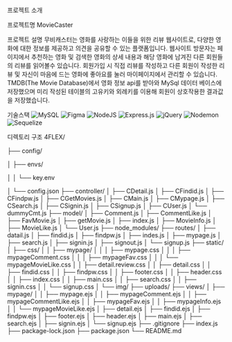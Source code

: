 프로젝트 소개

프로젝트명
MovieCaster

프로젝트 설명
무비캐스터는 영화를 사랑하는 이들을 위한 리뷰 웹사이트로, 다양한 영화에 대한 정보를 제공하고 의견을 공유할 수 있는 플랫폼입니다.
웹사이트 방문자는 페이지에서 추천하는 영화 및 검색한 영화의 상세 내용과 해당 영화에 남겨진 다른 회원들의 리뷰를 읽어볼수 있습니다.
회원가입 시 직접 리뷰를 작성하고 다른 회원이 작성한 리뷰 및 자신이 마음에 드는 영화에 좋아요를 눌러 마이페이지에서 관리할 수 있습니다.
TMDB(The Movie Database)에서 영화 정보 api를 받아와 MySql 데이터 베이스에 저장했으며 미리 작성된 테이블의 고유키와 외례키를 이용해 회원이 상호작용한 결과값을 저장했습니다.

기술스택
![MySQL](https://img.shields.io/badge/mysql-%2300f.svg?style=for-the-badge&logo=mysql&logoColor=white)
![Figma](https://img.shields.io/badge/figma-%23F24E1E.svg?style=for-the-badge&logo=figma&logoColor=white)
![NodeJS](https://img.shields.io/badge/node.js-6DA55F?style=for-the-badge&logo=node.js&logoColor=white)
![Express.js](https://img.shields.io/badge/express.js-%23404d59.svg?style=for-the-badge&logo=express&logoColor=%2361DAFB)
![jQuery](https://img.shields.io/badge/jquery-%230769AD.svg?style=for-the-badge&logo=jquery&logoColor=white)
![Nodemon](https://img.shields.io/badge/NODEMON-%23323330.svg?style=for-the-badge&logo=nodemon&logoColor=%BBDEAD)
![Sequelize](https://img.shields.io/badge/Sequelize-52B0E7?style=for-the-badge&logo=Sequelize&logoColor=white)

디렉토리 구조
4FLEX/

├── config/

│ ├── envs/

│ │ └── key.env

│ └── config.json
├── controller/
│ ├── CDetail.js
│ ├── CFindid.js
│ ├── CFindpw.js
│ ├── CGetMovies.js
│ ├── CMain.js
│ ├── CMypage.js
│ ├── CSearch.js
│ ├── CSignin.js
│ ├── CSignup.js
│ ├── CUser.js
│ └── dummyCmt.js
├── model/
│ ├── Comment.js
│ ├── CommentLike.js
│ ├── FavMovie.js
│ ├── getMovie.js
│ ├── index.js
│ ├── MovieInfo.js
│ ├── MovieLike.js
│ └── User.js
├── node_modules/
├── routes/
│ ├── datail.js
│ ├── findid.js
│ ├── findpw.js
│ ├── indes.js
│ ├── mypage.js
│ ├── search.js
│ ├── signin.js
│ ├── signout.js
│ └── signup.js
├── static/
│ ├── css/
│ │ ├── mypage/
│ │ │ ├── mypage.css
│ │ │ ├── mypageComment.css
│ │ │ ├── mypageFav.css
│ │ │ └── mypageMovieLike.css
│ │ ├── detail.review.css
│ │ ├── detail.css
│ │ ├── findid.css
│ │ ├── findpw.css
│ │ ├── footer.css
│ │ ├── header.css
│ │ ├── index.css
│ │ ├── main.css
│ │ ├── search.css
│ │ ├── signin.css
│ │ └── signup.css
│ └── img/
├── uploads/
├── views/
│ ├── mypage/
│ │ ├── mypage.ejs
│ │ ├── mypageComment.ejs
│ │ ├── mypageCommentLike.ejs
│ │ ├── mypageFav.ejs
│ │ ├── mypageInfo.ejs
│ │ └── mypageMovieLike.ejs
│ ├── detail.ejs
│ ├── findid.ejs
│ ├── findpw.ejs
│ ├── footer.ejs
│ ├── header.ejs
│ ├── main.ejs
│ ├── search.ejs
│ ├── signin.ejs
│ └── signup.ejs
├── .gitignore
├── index.js
├── package-lock.json
├── package.json
└── README.md
